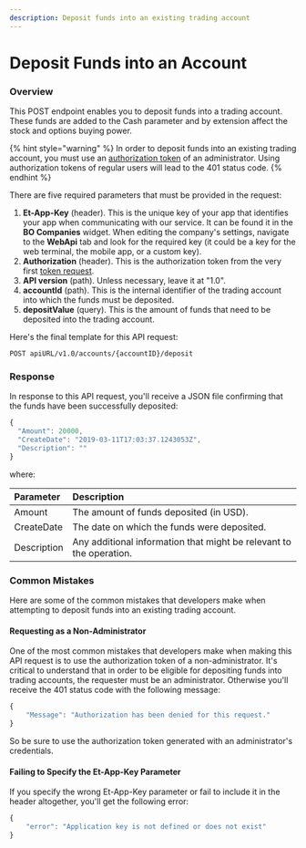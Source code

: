```yaml
---
description: Deposit funds into an existing trading account
---
```


# Deposit Funds into an Account

### Overview

This POST endpoint enables you to deposit funds into a trading account. These funds are added to the Cash parameter and by extension affect the stock and options buying power.

{% hint style="warning" %}
In order to deposit funds into an existing trading account, you must use an [authorization token]() of an administrator. Using authorization tokens of regular users will lead to the 401 status code.
{% endhint %}

There are five required parameters that must be provided in the request:

1. **Et-App-Key** \(header\). This is the unique key of your app that identifies your app when communicating with our service. It can be found it in the **BO Companies** widget. When editing the company's settings, navigate to the **WebApi** tab and look for the required key \(it could be a key for the web terminal, the mobile app, or a custom key\).
2. **Authorization** \(header\). This is the authorization token from the very first [token request]().
3. **API version** \(path\). Unless necessary, leave it at "1.0".
4. **accountId** \(path\). This is the internal identifier of the trading account into which the funds must be deposited.
5. **depositValue** \(query\). This is the amount of funds that need to be deposited into the trading account.

Here's the final template for this API request:

```text
POST apiURL/v1.0/accounts/{accountID}/deposit
```

### Response

In response to this API request, you'll receive a JSON file confirming that the funds have been successfully deposited:

```javascript
{
  "Amount": 20000,
  "CreateDate": "2019-03-11T17:03:37.1243053Z",
  "Description": ""
}
```

where:

| Parameter | Description |
| :--- | :--- |
| Amount | The amount of funds deposited \(in USD\). |
| CreateDate | The date on which the funds were deposited. |
| Description | Any additional information that might be relevant to the operation. |

### Common Mistakes

Here are some of the common mistakes that developers make when attempting to deposit funds into an existing trading account.

#### Requesting as a Non-Administrator

One of the most common mistakes that developers make when making this API request is to use the authorization token of a non-administrator. It's critical to understand that in order to be eligible for depositing funds into trading accounts, the requester must be an administrator. Otherwise you'll receive the 401 status code with the following message:

```javascript
{
    "Message": "Authorization has been denied for this request."
}
```

So be sure to use the authorization token generated with an administrator's credentials.

#### Failing to Specify the Et-App-Key Parameter

If you specify the wrong Et-App-Key parameter or fail to include it in the header altogether, you'll get the following error:

```javascript
{
    "error": "Application key is not defined or does not exist"
}
```



### 



